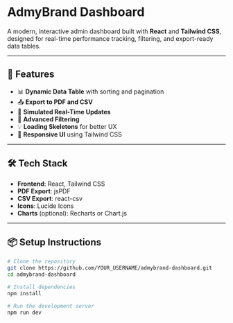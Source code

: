 # AdmyBrand Dashboard

A modern, interactive admin dashboard built with **React** and **Tailwind CSS**, designed for real-time performance tracking, filtering, and export-ready data tables.

---

## 🚀 Features

- 📊 **Dynamic Data Table** with sorting and pagination
- 📤 **Export to PDF and CSV**
- 🔄 **Simulated Real-Time Updates**
- 🎯 **Advanced Filtering**
- 💡 **Loading Skeletons** for better UX
- 🎨 **Responsive UI** using Tailwind CSS

---

## 🛠 Tech Stack

- **Frontend**: React, Tailwind CSS
- **PDF Export**: jsPDF
- **CSV Export**: react-csv
- **Icons**: Lucide Icons
- **Charts** (optional): Recharts or Chart.js

---

## 📦 Setup Instructions

```bash
# Clone the repository
git clone https://github.com/YOUR_USERNAME/admybrand-dashboard.git
cd admybrand-dashboard

# Install dependencies
npm install

# Run the development server
npm run dev
